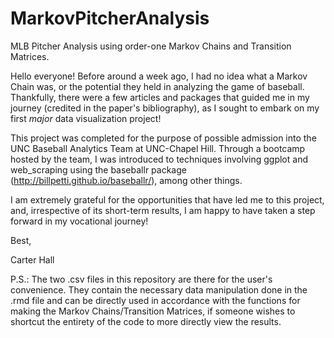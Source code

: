 # MarkovPitcherAnalysis
MLB Pitcher Analysis using order-one Markov Chains and Transition Matrices.

Hello everyone! Before around a week ago, I had no idea what a Markov Chain was, or the potential they held in analyzing the game of baseball. Thankfully, there were a few 
articles and packages that guided me in my journey (credited in the paper's bibliography), as I sought to embark on my first *major* data visualization project! 

This project was completed for the purpose of possible admission into the UNC Baseball Analytics Team at UNC-Chapel Hill. Through a bootcamp hosted by the team, I was introduced
to techniques involving ggplot and web_scraping using the baseballr package (http://billpetti.github.io/baseballr/), among other things. 

I am extremely grateful for the opportunities that have led me to this project, and, irrespective of its short-term results, I am happy to have taken a step forward in my 
vocational journey!

Best, 

Carter Hall


P.S.: The two .csv files in this repository are there for the user's convenience. They contain the necessary data manipulation done in the .rmd file and can be directly used in accordance with the functions for making the Markov Chains/Transition Matrices, if someone wishes to shortcut the entirety of the code to more directly view the results.
